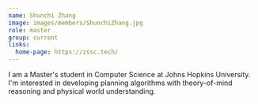 ```yaml
---
name: Shunchi Zhang
image: images/members/ShunchiZhang.jpg
role: master
group: current
links:
  home-page: https://zssc.tech/
---
```


I am a Master's student in Computer Science at Johns Hopkins University. I'm interested in developing planning algorithms with theory-of-mind reasoning and physical world understanding.